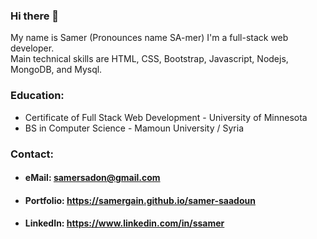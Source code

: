 ### Hi there 👋


My name is Samer (Pronounces name SA-mer) I'm a full-stack web developer.  
Main technical skills are HTML, CSS, Bootstrap, Javascript, Nodejs, MongoDB, and Mysql.  

### Education:    
- Certificate of Full Stack Web Development - University of Minnesota  
- BS in Computer Science - Mamoun University / Syria 

### Contact:  
- #### eMail: samersadon@gmail.com
- #### Portfolio: https://samergain.github.io/samer-saadoun
- #### LinkedIn: https://www.linkedin.com/in/ssamer
